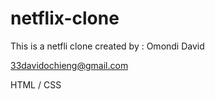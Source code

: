 # netflix-clone
This is a netfli clone
created by : Omondi David 

33davidochieng@gmail.com 

HTML / CSS 
